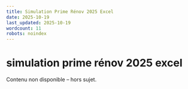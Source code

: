 ```yaml
---
title: Simulation Prime Rénov 2025 Excel
date: 2025-10-19
last_updated: 2025-10-19
wordcount: 11
robots: noindex
---
```


# simulation prime rénov 2025 excel

Contenu non disponible – hors sujet.